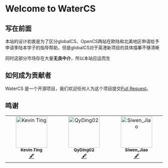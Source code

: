# Welcome to WaterCS

## 写在前面

本站的设计初衷是为了区分globalCS、OpenCS两站在欧陆和北美地区申请给予申请季陆本学子的指导帮助，但是globalCS对于英港新项目的具体描摹不够清晰

同时这部分市场存在大量**无良中介**，所以本站应运而生

## 如何成为贡献者

WaterCS 是一个开源项目，我们欢迎任何人为这个项目提交[Pull Request](https://docs.github.com/en/pull-requests/collaborating-with-pull-requests/proposing-changes-to-your-work-with-pull-requests/creating-a-pull-request-from-a-fork)。

## 鸣谢

<!-- ALL-CONTRIBUTORS-LIST:START - Do not remove or modify this section -->
<!-- prettier-ignore-start -->
<!-- markdownlint-disable -->
<table>
  <tbody>
    <tr>
      <td align="center" valign="top" width="14.28%"><a href="https://github.com/Kevin-Ting"><img src="https://avatars.githubusercontent.com/u/128990659?v=4?s=100" width="100px;" alt="Kevin Ting"/><br /><sub><b>Kevin Ting</b></sub></a><br /><a href="#content-Kevin-Ting" title="Content">🖋</a></td>
      <td align="center" valign="top" width="14.28%"><a href="https://qyding02.github.io/"><img src="https://avatars.githubusercontent.com/u/64630300?v=4?s=100" width="100px;" alt="QyDing02"/><br /><sub><b>QyDing02</b></sub></a><br /><a href="#content-QyDing02" title="Content">🖋</a></td>
      <td align="center" valign="top" width="14.28%"><a href="https://github.com/SivenCapo"><img src="https://avatars.githubusercontent.com/u/140587950?v=4?s=100" width="100px;" alt="Siwen_Jiao "/><br /><sub><b>Siwen_Jiao </b></sub></a><br /><a href="#content-SivenCapo" title="Content">🖋</a></td>
    </tr>
  </tbody>
</table>

<!-- markdownlint-restore -->
<!-- prettier-ignore-end -->

<!-- ALL-CONTRIBUTORS-LIST:END -->